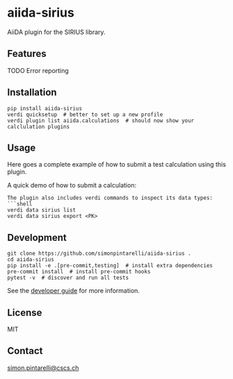<!-- [![Build Status](https://travis-ci.org/simonpintarelli/aiida-sirius.svg?branch=master)](https://travis-ci.org/simonpintarelli/aiida-sirius) -->
<!-- [![Coverage Status](https://coveralls.io/repos/github/simonpintarelli/aiida-sirius/badge.svg?branch=master)](https://coveralls.io/github/simonpintarelli/aiida-sirius?branch=master) -->
<!-- [![Docs status](https://readthedocs.org/projects/aiida-sirius/badge)](http://aiida-sirius.readthedocs.io/) -->
<!-- [![PyPI version](https://badge.fury.io/py/aiida-sirius.svg)](https://badge.fury.io/py/aiida-sirius) -->

# aiida-sirius

AiiDA plugin for the SIRIUS library.

## Features

TODO Error reporting

## Installation

```shell
pip install aiida-sirius
verdi quicksetup  # better to set up a new profile
verdi plugin list aiida.calculations  # should now show your calclulation plugins
```

## Usage

Here goes a complete example of how to submit a test calculation using this plugin.

A quick demo of how to submit a calculation:

```shell
The plugin also includes verdi commands to inspect its data types:
```shell
verdi data sirius list
verdi data sirius export <PK>
```

## Development

```shell
git clone https://github.com/simonpintarelli/aiida-sirius .
cd aiida-sirius
pip install -e .[pre-commit,testing]  # install extra dependencies
pre-commit install  # install pre-commit hooks
pytest -v  # discover and run all tests
```

See the [developer guide](http://aiida-sirius.readthedocs.io/en/latest/developer_guide/index.html) for more information.

## License

MIT


## Contact

simon.pintarelli@cscs.ch
